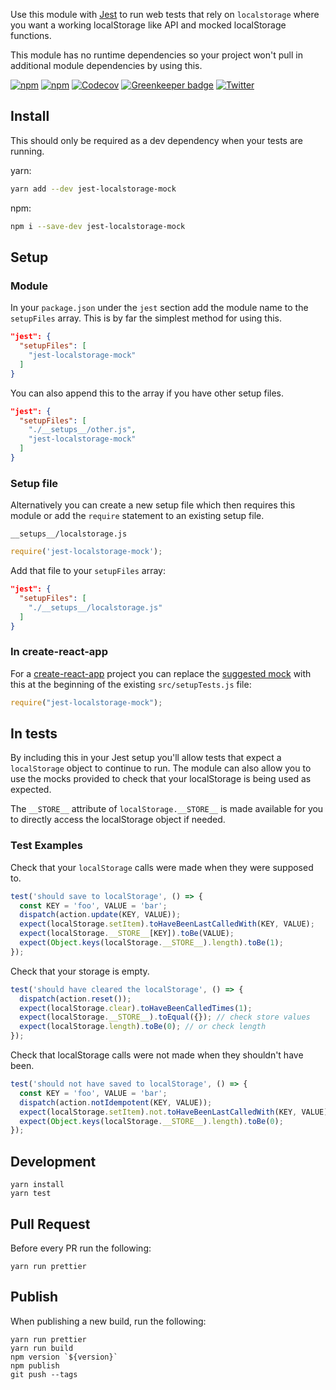 
Use this module with [Jest](https://facebook.github.io/jest/) to run web tests that rely on `localstorage` where you want a working localStorage like API and mocked localStorage functions.

This module has no runtime dependencies so your project won't pull in additional module dependencies by using this.

[![npm](https://img.shields.io/npm/v/jest-localstorage-mock.svg)](https://www.npmjs.com/package/jest-localstorage-mock) [![npm](https://img.shields.io/npm/l/jest-localstorage-mock.svg)](https://github.com/clarkbw/jest-localstorage-mock/blob/master/LICENSE) [![Codecov](https://img.shields.io/codecov/c/github/clarkbw/jest-localstorage-mock.svg)](https://codecov.io/gh/clarkbw/jest-localstorage-mock) [![Greenkeeper badge](https://badges.greenkeeper.io/clarkbw/jest-localstorage-mock.svg)](https://greenkeeper.io/) [![Twitter](https://img.shields.io/twitter/url/https/github.com/clarkbw/jest-localstorage-mock.svg?style=social)](https://twitter.com/intent/tweet?text=Wow:&url=%5Bobject%20Object%5D)

## Install

This should only be required as a dev dependency when your tests are running.

yarn:

```bash
yarn add --dev jest-localstorage-mock
```

npm:

```bash
npm i --save-dev jest-localstorage-mock
```

## Setup

### Module

In your `package.json` under the `jest` section add the module name to the `setupFiles` array. This is by far the simplest method for using this.

```json
"jest": {
  "setupFiles": [
    "jest-localstorage-mock"
  ]
}
```

You can also append this to the array if you have other setup files.

```json
"jest": {
  "setupFiles": [
    "./__setups__/other.js",
    "jest-localstorage-mock"
  ]
}
```

### Setup file

Alternatively you can create a new setup file which then requires this module or add the `require` statement to an existing setup file.

`__setups__/localstorage.js`
```js
require('jest-localstorage-mock');
```

Add that file to your `setupFiles` array:

```json
"jest": {
  "setupFiles": [
    "./__setups__/localstorage.js"
  ]
}
```

### In create-react-app

For a [create-react-app](https://github.com/facebookincubator/create-react-app) project you can replace the [suggested mock](https://github.com/facebookincubator/create-react-app/tree/master/packages/react-scripts/template#srcsetuptestsjs) with this at the beginning of the existing `src/setupTests.js` file:

```js
require("jest-localstorage-mock");
```

## In tests

By including this in your Jest setup you'll allow tests that expect a `localStorage` object to continue to run.  The module can also allow you to use the mocks provided to check that your localStorage is being used as expected.

The `__STORE__` attribute of `localStorage.__STORE__` is made available for you to directly access the localStorage object if needed.

### Test Examples

Check that your `localStorage` calls were made when they were supposed to.

```js
test('should save to localStorage', () => {
  const KEY = 'foo', VALUE = 'bar';
  dispatch(action.update(KEY, VALUE));
  expect(localStorage.setItem).toHaveBeenLastCalledWith(KEY, VALUE);
  expect(localStorage.__STORE__[KEY]).toBe(VALUE);
  expect(Object.keys(localStorage.__STORE__).length).toBe(1);
});
```

Check that your storage is empty.

```js
test('should have cleared the localStorage', () => {
  dispatch(action.reset());
  expect(localStorage.clear).toHaveBeenCalledTimes(1);
  expect(localStorage.__STORE__).toEqual({}); // check store values
  expect(localStorage.length).toBe(0); // or check length
});
```

Check that localStorage calls were not made when they shouldn't have been.

```js
test('should not have saved to localStorage', () => {
  const KEY = 'foo', VALUE = 'bar';
  dispatch(action.notIdempotent(KEY, VALUE));
  expect(localStorage.setItem).not.toHaveBeenLastCalledWith(KEY, VALUE);
  expect(Object.keys(localStorage.__STORE__).length).toBe(0);
});
```

## Development

```
yarn install
yarn test
```

## Pull Request

Before every PR run the following:

```
yarn run prettier
```

## Publish

When publishing a new build, run the following:

```
yarn run prettier
yarn run build
npm version `${version}`
npm publish
git push --tags
```
